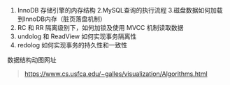 1. InnoDB 存储引擎的内存结构
2.MySQL查询的执行流程
3.磁盘数据如何加载到InnoDB内存（脏页落盘机制）
4. RC 和 RR 隔离级别下，如何加锁及使用 MVCC 机制读取数据
5. undolog 和 ReadView 如何实现事务隔离性
6. redolog 如何实现事务的持久性和一致性


数据结构动图网址
> https://www.cs.usfca.edu/~galles/visualization/Algorithms.html
